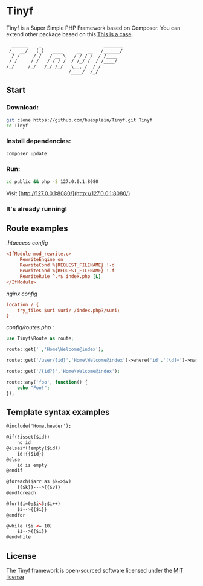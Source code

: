 # Tinyf
Tinyf is a Super Simple PHP Framework based on Composer.
You can extend other package based on this.[This is a case](http://www.kiscms.com/StaticData/application/20160729/579b483a7912e.zip).

```
  ______    _                       _______
 /_  __/   (_)   ____     __  __   /______/
  / /     / /   / __ \   / / / /  / /____        
 / /     / /   / / / /  / /_/ /  / /____/
/_/     /_/   /_/ /_/   \__, /  / /
                       /____/  /_/

```

## Start
### Download:
```bash
git clone https://github.com/buexplain/Tinyf.git Tinyf
cd Tinyf
```
### Install dependencies:

```bash
composer update
```
### Run:
```bash
cd public && php -S 127.0.0.1:8080
```
Visit [http://127.0.0.1:8080/](http://127.0.0.1:8080/)

### It's already running!


## Route examples
*.htaccess config*
```ini
<IfModule mod_rewrite.c>
	 RewriteEngine on
	 RewriteCond %{REQUEST_FILENAME} !-d
	 RewriteCond %{REQUEST_FILENAME} !-f
	 RewriteRule ^.*$ index.php [L]
</IfModule>
```

*nginx config*
```ini
location / {
    try_files $uri $uri/ /index.php?/$uri;
}
```

*config/routes.php :*

```php
use Tinyf\Route as route;

route::get('','Home\Welcome@index');

route::get('/user/{id}','Home\Welcome@index')->where('id','[\d]+')->name('userInfo');

route::get('/{id?}','Home\Welcome@index');

route::any('foo', function() {
    echo "Foo!";
});
```
## Template syntax examples

```html
@include('Home.header');

@if(!isset($id))
    no id
@elseif(!empty($id))
    id:{{$id}}
@else
    id is empty
@endif

@foreach($arr as $k=>$v)
    {{$k}}--->{{$v}}
@endforeach

@for($i=0;$i<5;$i++)
    $i-->{{$i}}
@endfor

@while ($i <= 10)
    $i-->{{$i}}
@endwhile
```

## License

The Tinyf framework is open-sourced software licensed under the [MIT license](http://opensource.org/licenses/MIT)